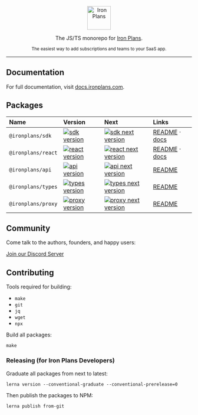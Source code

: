 <div align="center">
  <a href="https://www.ironplans.com">
    <img alt="Iron Plans"  height="64px" src="https://assets.website-files.com/612e59db2f27256d7d2fb18b/613117cb00ac4a3a5447019f_ironplans.svg">
  </a>
  <p>The JS/TS monorepo for <a href="https://www.ironplans.com">Iron Plans</a>.</p>
  <sub>The easiest way to add subscriptions and teams to your SaaS app.</sub>
</div>

---

## Documentation

For full documentation, visit [docs.ironplans.com](https://docs.ironnplans.com).

## Packages

| Name               | Version                                                                                            | Next                                                                                              | Links                                                                                           |
| :----------------- | :------------------------------------------------------------------------------------------------- | :------------------------------------------------------------------------------------------------ | :---------------------------------------------------------------------------------------------- |
| `@ironplans/sdk`   | [![sdk version](https://img.shields.io/npm/v/@ironplans/sdk.svg?style=flat&color=blue)][sdk]       | [![sdk next version](https://img.shields.io/npm/v/@ironplans/sdk/next.svg?style=flat)][sdk]       | [README](./packages/sdk/README.md) &middot; [docs](https://docs.ironplans.com/usage/javascript) |
| `@ironplans/react` | [![react version](https://img.shields.io/npm/v/@ironplans/react.svg?style=flat&color=blue)][react] | [![react next version](https://img.shields.io/npm/v/@ironplans/react/next.svg?style=flat)][react] | [README](./packages/react/README.md) &middot; [docs](https://docs.ironplans.com/usage/react)    |
| `@ironplans/api`   | [![api version](https://img.shields.io/npm/v/@ironplans/api.svg?style=flat&color=blue)][api]       | [![api next version](https://img.shields.io/npm/v/@ironplans/api/next.svg?style=flat)][api]       | [README](./packages/api/README.md)                                                              |
| `@ironplans/types` | [![types version](https://img.shields.io/npm/v/@ironplans/types.svg?style=flat&color=blue)][types] | [![types next version](https://img.shields.io/npm/v/@ironplans/types/next.svg?style=flat)][types] | [README](./packages/types/README.md)                                                            |
| `@ironplans/proxy` | [![proxy version](https://img.shields.io/npm/v/@ironplans/proxy.svg?style=flat&color=blue)][proxy] | [![proxy next version](https://img.shields.io/npm/v/@ironplans/proxy/next.svg?style=flat)][proxy] | [README](./packages/proxy/README.md)                                                            |

## Community

Come talk to the authors, founders, and happy users:

[Join our Discord Server](https://discord.gg/UXPTJRWvjA)

[sdk]: https://www.npmjs.com/package/@ironplans/sdk
[react]: https://www.npmjs.com/package/@ironplans/react
[proxy]: https://www.npmjs.com/package/@ironplans/proxy
[api]: https://www.npmjs.com/package/@ironplans/api
[types]: https://www.npmjs.com/package/@ironplans/types

## Contributing

Tools required for building:

- `make`
- `git`
- `jq`
- `wget`
- `npx`

Build all packages:

```
make
```

### Releasing (for Iron Plans Developers)

Graduate all packages from next to latest:

```
lerna version --conventional-graduate --conventional-prerelease=0
```

Then publish the packages to NPM:

```
lerna publish from-git
```
